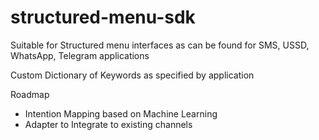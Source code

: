 # structured-menu-sdk
Suitable for Structured menu interfaces as can be found for SMS, USSD, WhatsApp, Telegram applications  

Custom Dictionary of Keywords as specified by application 

Roadmap 
- Intention Mapping based on Machine Learning 
- Adapter to Integrate to existing channels
